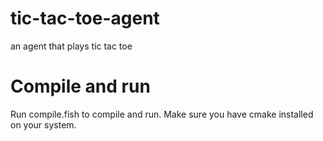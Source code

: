 # tic-tac-toe-agent
an agent that plays tic tac toe
# Compile and run
Run compile.fish to compile and run. Make sure you have cmake installed on your system.
